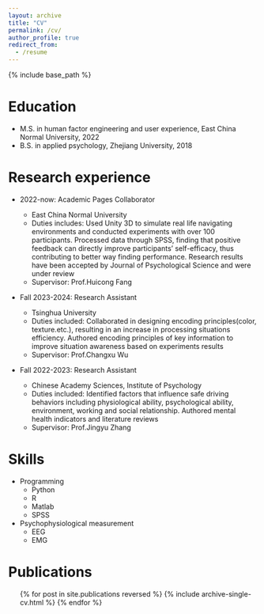 ```yaml
---
layout: archive
title: "CV"
permalink: /cv/
author_profile: true
redirect_from:
  - /resume
---
```


{% include base_path %}

Education
======
* M.S. in human factor engineering and user experience, East China Normal University, 2022
* B.S. in applied psychology, Zhejiang University, 2018

Research experience
======
* 2022-now: Academic Pages Collaborator
  * East China Normal University
  * Duties includes: Used Unity 3D to simulate real life navigating environments and conducted experiments with over 100 participants. Processed data through SPSS, finding that positive feedback can directly improve participants’ self-efficacy, thus contributing to better way finding performance. Research results have been accepted by Journal of Psychological Science and were under review
  * Supervisor: Prof.Huicong Fang

* Fall 2023-2024: Research Assistant
  * Tsinghua University
  * Duties included: Collaborated in designing encoding principles(color, texture.etc.), resulting in an increase in processing situations efficiency. Authored encoding principles of key information to improve situation awareness based on experiments results
  * Supervisor: Prof.Changxu Wu

* Fall 2022-2023: Research Assistant
  * Chinese Academy Sciences, Institute of Psychology
  * Duties included: Identified factors that influence safe driving behaviors including physiological ability, psychological ability, environment, working and social relationship. Authored mental health indicators and literature reviews
  * Supervisor: Prof.Jingyu Zhang
  
Skills
======
* Programming
  * Python
  * R
  * Matlab
  * SPSS
* Psychophysiological measurement
  * EEG
  * EMG

Publications
======
  <ul>{% for post in site.publications reversed %}
    {% include archive-single-cv.html %}
  {% endfor %}</ul>
  

